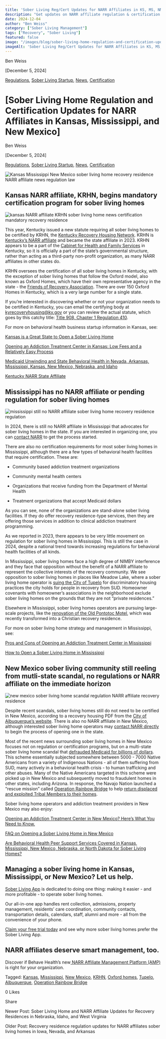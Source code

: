 ```yaml
---
title: 'Sober Living Reg/Cert Updates for NARR Affiliates in KS, MS, NM'
description: "Get updates on NARR affiliate regulation & certification for sober living in Kansas, Mississippi & New Mexico via Sober Living App."
date: 2024-12-04
author: "Ben Weiss"
category: ["Sober Living Management"]
tags: ["Recovery", "Sober Living"]
featured: false
image: "/images/blog/sober-living-home-regulation-and-certification-updates-for-narr-affiliates-in-kansas-mississippi-and-new-mexico/Screen_Shot_2024-12-04_at_7.40.48_PM.png"
imageAlt: 'Sober Living Reg/Cert Updates for NARR Affiliates in KS, MS, NM'
---
```


Ben Weiss

[December 5, 2024]

[Regulations](/sober-living-app-blog/category/Regulations), [Sober Living Startup](/sober-living-app-blog/category/Sober+Living+Startup), [News](/sober-living-app-blog/category/News), [Certification](/sober-living-app-blog/category/Certification)

#  [Sober Living Home Regulation and Certification Updates for NARR Affiliates in Kansas, Mississippi, and New Mexico]

Ben Weiss

[December 5, 2024]

[Regulations](/sober-living-app-blog/category/Regulations), [Sober Living Startup](/sober-living-app-blog/category/Sober+Living+Startup), [News](/sober-living-app-blog/category/News), [Certification](/sober-living-app-blog/category/Certification)

![Kansas Mississippi New Mexico sober living home recovery residence NARR affiliate news regulation law](/images/blog/sober-living-home-regulation-and-certification-updates-for-narr-affiliates-in-kansas-mississippi-and-new-mexico/Screen_Shot_2024-12-04_at_7.40.48_PM.png)

## Kansas NARR affiliate, KRHN, begins mandatory certification program for sober living homes

![kansas NARR affiliate KRHN sober living home news certification mandatory recovery residence](/images/blog/sober-living-home-regulation-and-certification-updates-for-narr-affiliates-in-kansas-mississippi-and-new-mexico/Screen_Shot_2024-12-04_at_7.38.58_PM.png)

This year, Kentucky issued a new statute requiring all sober living homes to be certified by KRHN, the [Kentucky Recovery Housing Network](https://www.chfs.ky.gov/agencies/dbhdid/Pages/krhn.aspx). KRHN is [Kentucky’s NARR affiliate](https://narronline.org/affiliate/kentucky-recovery-housing-network/) and became the state affiliate in 2023. KRHN appears to be a part of the [Cabinet for Health and Family Services](https://www.chfs.ky.gov/Pages/index.aspx) in Kentucky, so it is officially a part of the state’s governmental structure, rather than acting as a third-party non-profit organization, as many NARR affiliates in other states do. 

KRHN oversees the certification of all sober living homes in Kentucky, with the exception of sober living homes that follow the Oxford model, also known as Oxford Homes, which have their own representative agency in the state - the [Friends of Recovery Association](https://www.friendsofrecovery.com/). There are over 150 Oxford Homes in Kentucky, which is a very large number for a single state. 

If you’re interested in discovering whether or not your organization needs to be certified in Kentucky, you can email the certifying body at [kyrecoveryhousing@ky.gov](mailto:kyrecoveryhousing@ky.gov) or you can review the actual statute, which goes by this catchy title: [Title 908, Chapter 1 Regulation 410](https://apps.legislature.ky.gov/law/kar/titles/908/001/410/). 

For more on behavioral health business startup information in Kansas, see:

[Kansas is a Great State to Open a Sober Living Home](../../../2023/1/10/kansas-is-a-great-state-to-open-a-sober-living-home.html)

[Opening an Addiction Treatment Center in Kansas: Low Fees and a Relatively Easy Process ](https://behavehealth.com/blog/2022/3/15/opening-an-addiction-treatment-center-in-kansas-low-fees-and-a-relatively-easy-processnbsp)

[Medicaid Unwinding and State Behavioral Health in Nevada, Arkansas, Mississippi, Kansas, New Mexico, Nebraska, and Idaho ](https://behavehealth.com/blog/2023/4/27/medicaid-unwinding-and-state-behavioral-health-in-nevada-arkansas-mississippi-kansas-new-mexico-nebraska-and-idahonbsp)

[Kentucky NARR State Affiliate](/sober-living-app-blog/kentucky-narr-state-affiliate)

## Mississippi has no NARR affiliate or pending regulation for sober living homes 

![mississippi still no NARR affiliate sober living home recovery residence regulation](/images/blog/sober-living-home-regulation-and-certification-updates-for-narr-affiliates-in-kansas-mississippi-and-new-mexico/Screen_Shot_2024-12-04_at_7.39.11_PM.png)

In 2024, there is still no NARR affiliate in Mississippi that advocates for sober living homes in the state. If you are interested in organizing one, you can [contact NARR](https://narronline.org/affiliates/certification/) to get the process started. 

There are also no certification requirements for most sober living homes in Mississippi, although there are a few types of behavioral health facilities that require certification. These are: 

  * Community based addiction treatment organizations

  * Community mental health centers 

  * Organizations that receive funding from the Department of Mental Health 

  * Treatment organizations that accept Medicaid dollars

As you can see, none of the organizations are stand-alone sober living facilities. If they do offer recovery residence-type services, then they are offering those services in addition to clinical addiction treatment programming.

As we reported in 2023, there appears to be very little movement on regulation for sober living homes in Mississippi. This is still the case in 2024, despite a national trend towards increasing regulations for behavioral health facilities of all kinds. 

In Mississippi, sober living homes face a high degree of NIMBY interference and they face that opposition without the benefit of a NARR affiliate to represent the collective interests of the recovery community. We see opposition to sober living homes in places like Meadow Lake, where a sober living home operator is [suing the City of Tupelo](https://www.djournal.com/news/local/meadow-lake-1st-step-sober-living-lawsuits-continue/article_3e2282d1-6780-5380-bdcc-442a610b8461.html) for discriminatory housing practices the city holds for people in recovery from SUD. Homeowner covenants with homeowner’s associations in the neighborhood exclude sober living homes on the grounds that they are not “private residences.”

Elsewhere in Mississippi, sober living homes operators are pursuing large-scale projects, like the [renovation of the Old Pontotoc Motel](https://www.wtva.com/news/local/old-pontotoc-motel-is-being-transformed-into-recovery-center/article_f1dfccd6-c79b-11ee-8c46-77e8f87546ff.html), which was recently transformed into a Christian recovery residence.

For more on sober living home strategy and management in Mississippi, see:

[Pros and Cons of Opening an Addiction Treatment Center in Mississippi](https://behavehealth.com/blog/2022/3/10/pros-and-cons-of-opening-an-addiction-treatment-center-in-mississippi)

[How to Open a Sober Living Home in Mississippi](../../../2023/1/9/how-to-open-a-sober-living-home-in-mississippi.html)

## New Mexico sober living community still reeling from mutli-state scandal, no regulations or NARR affiliate on the immediate horizon

![new mexico sober living home scandal regulation NARR affiliate recovery residence](/images/blog/sober-living-home-regulation-and-certification-updates-for-narr-affiliates-in-kansas-mississippi-and-new-mexico/Screen_Shot_2024-12-04_at_7.39.20_PM.png)

Despite recent scandals, sober living homes still do not need to be certified in New Mexico, according to a recovery housing PDF from the [City of Albuquerque’s website](../../../../../www.cabq.gov/health-housing-homelessness/documents/recover-housing-study_final.pdf). There is also no NARR affiliate in New Mexico, although interested sober living home operators may [contact NARR directly](https://narronline.org/) to begin the process of opening one in the state. 

Most of the recent news surrounding sober living homes in New Mexico focuses not on regulation or certification programs, but on a multi-state sober living home scandal that [defrauded Medicaid for billions of dollars](https://www.koat.com/article/new-mexico-fraud-arrests-missing-cases/61478668). This scheme essentially subjected somewhere between 5000 - 7000 Native Americans from a variety of Indigenous Nations - all of them suffering from SUD, many actively in a behavioral health crisis - to human trafficking and other abuses. Many of the Native Americans targeted in this scheme were picked up in New Mexico and subsequently moved to fraudulent homes in other states, including Arizona. In response, the Navajo Nation launched a “rescue mission” called [Operation Rainbow Bridge](https://operationrainbowbridge.com/) to help [return displaced and exploited Tribal Members to their homes](https://www.aspenpublicradio.org/2024-10-09/efforts-continue-to-bring-home-navajo-tribal-members-targeted-by-fraudulent-sober-living-homes).  

Sober living home operators and addiction treatment providers in New Mexico may also enjoy:

[Opening an Addiction Treatment Center in New Mexico? Here’s What You Need to Know.  ](https://behavehealth.com/blog/2022/3/17/opening-an-addiction-treatment-center-in-new-mexico-heres-what-you-need-to-know-nbsp)

[FAQ on Opening a Sober Living Home in New Mexico ](../../../2023/1/12/faq-on-opening-a-sober-living-home-in-new-mexiconbsp.html)

[Are Behavioral Health Peer Support Services Covered in Kansas, Mississippi, New Mexico, Nebraska, or North Dakota for Sober Living Homes?](/sober-living-app-blog/are-behavioral-health-peer-support-services-covered-in-kansas-mississippi-new-mexico-nebraska-or-north-dakota-for-sober-living-homes)

## Managing a sober living home in Kansas, Mississippi, or New Mexico? Let us help.

[Sober Living App](/) is dedicated to doing one thing: making it easier - and more profitable - to operate sober living homes. 

Our all-in-one app handles rent collection, admissions, property management, residents’ care coordination, community contacts, transportation details, calendars, staff, alumni and more - all from the convenience of your phone. 

[Claim your free trial today](https://behavehealth.com/get-started?__hstc=135632115.075701b9fb7ccd58adc7b5b57a792227.1708902226082.1722205853113.1722795767849.32&__hssc=135632115.7.1722795767849&__hsfp=3530606189) and see why more sober living homes prefer the Sober Living App.

## NARR affiliates deserve smart management, too.

Discover if Behave Health’s new[ NARR Affiliate Management Platform (AMP)](https://behavehealth.com/narr-affiliate) is right for your organization.

Tagged: [Kansas](/sober-living-app-blog/tag/Kansas), [Mississippi](/sober-living-app-blog/tag/Mississippi), [New Mexico](/sober-living-app-blog/tag/New+Mexico), [KRHN](/sober-living-app-blog/tag/KRHN), [Oxford homes](/sober-living-app-blog/tag/Oxford+homes), [Tupelo](/sober-living-app-blog/tag/Tupelo), [Albuquerque](/sober-living-app-blog/tag/Albuquerque), [Operation Rainbow Bridge](/sober-living-app-blog/tag/Operation+Rainbow+Bridge)

0 Likes

Share

Newer Post: Sober Living Home and NARR Affiliate Updates for Recovery Residences in Nebraska, Idaho, and West Virginia

Older Post: Recovery residence regulation updates for NARR affiliates sober living homes in Iowa, Nevada, and Arkansas